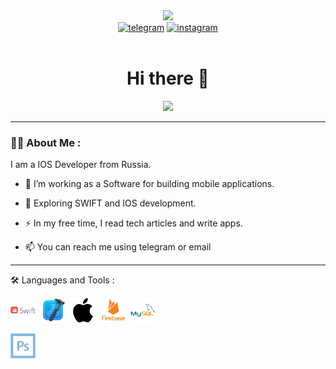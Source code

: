 <div id="header" align="center">
  <img src="https://emojis.wiki/emoji-pics/apple/man-technologist-apple.png" width="100"/>
  <div id="badges">
<a href='https://www.t.me/KorkaLda' target="_blank"><img alt='telegram' src='https://img.shields.io/badge/Telegram-100000?style=for-the-badge&logo=telegram&logoColor=white&labelColor=008CFF&color=222222'/></a>
<a href='https://www.instagram.com/korka_lda' target="_blank"><img alt='instagram' src='https://img.shields.io/badge/Instagram-100000?style=for-the-badge&logo=instagram&logoColor=white&labelColor=FF2C9D&color=222222'/></a>    
</div>
 
  <img src="https://komarev.com/ghpvc/?username=KorkaLda&style=flat-square&color=blue" alt=""/>
 <h1>
  Hi there 👋
 </h1>
</div>

<div align="center">
  <img src="https://media.giphy.com/media/dWesBcTLavkZuG35MI/giphy.gif" width="400" />
</div>

---

### 👨‍💻 About Me :


I am a IOS Developer from Russia.
- :telescope: I’m working as a Software for building mobile applications.

- :seedling: Exploring SWIFT and IOS development.

- :zap: In my free time, I read tech articles and write apps.

- :mailbox: You can reach me using telegram or email

---

:hammer_and_wrench: Languages and Tools :
<div>
  <img src="https://github.com/devicons/devicon/blob/master/icons/swift/swift-original-wordmark.svg" title="Java" alt="Java" width="40" height="40"/>&nbsp;
  <img src="https://github.com/devicons/devicon/blob/master/icons/xcode/xcode-original.svg" title="React" alt="React" width="40" height="40"/>&nbsp;
  <img src="https://github.com/devicons/devicon/blob/master/icons/apple/apple-original.svg" title="Spring" alt="Spring" width="40" height="40"/>&nbsp;
   <img src="https://github.com/devicons/devicon/blob/master/icons/firebase/firebase-plain-wordmark.svg" title="Firebase" alt="Firebase" width="40" height="40"/>&nbsp;
  <img src="https://github.com/devicons/devicon/blob/master/icons/mysql/mysql-original-wordmark.svg" title="Flutter" alt="Flutter" width="40" height="40"/>&nbsp;
  
  <img src="https://github.com/devicons/devicon/blob/master/icons/photoshop/photoshop-line.svg" title="Redux" alt="Redux " width="40" height="40"/>&nbsp;

</div>

<!--
**KorkaLda/KorkaLda** is a ✨ _special_ ✨ repository because its `README.md` (this file) appears on your GitHub profile.

Here are some ideas to get you started:

- 🔭 I’m currently working on ...
- 🌱 I’m currently learning ...
- 👯 I’m looking to collaborate on ...
- 🤔 I’m looking for help with ...
- 💬 Ask me about ...
- 📫 How to reach me: ...
- 😄 Pronouns: ...
- ⚡ Fun fact: ...
-->
